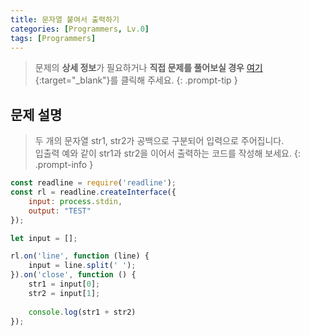 ```yaml
---
title: 문자열 붙여서 출력하기
categories: [Programmers, Lv.0]
tags: [Programmers]
---
```


> 문제의 **상세 정보**가 필요하거나 **직접 문제를 풀어보실 경우** [여기](https://school.programmers.co.kr/learn/courses/30/lessons/181946){:target="_blank"}를 클릭해 주세요.
{: .prompt-tip }

## 문제 설명

> 두 개의 문자열 str1, str2가 공백으로 구분되어 입력으로 주어집니다.<br>
입출력 예와 같이 str1과 str2을 이어서 출력하는 코드를 작성해 보세요.
{: .prompt-info }

```js
const readline = require('readline');
const rl = readline.createInterface({
    input: process.stdin,
    output: "TEST"
});

let input = [];

rl.on('line', function (line) {
    input = line.split(' ');
}).on('close', function () {
    str1 = input[0];
    str2 = input[1];
    
    console.log(str1 + str2)
});
```